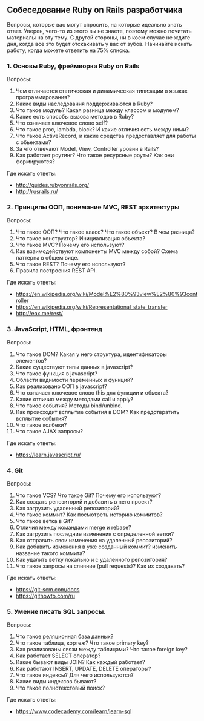 ## Собеседование Ruby on Rails разработчика

Вопросы, которые вас могут спросить, на которые идеально знать ответ. Уверен, чего-то из этого вы не знаете, поэтому можно почитать материалы на эту тему. С другой стороны, ни в коем случае не ждите дня, когда все это будет отскакивать у вас от зубов. Начинайте искать работу, когда можете ответить на 75% списка.

### 1. Основы Ruby, фреймворка Ruby on Rails

Вопросы:

 1. Чем отличается статическая и динамическая типизации в языках программирования?
 2. Какие виды наследования поддерживаются в Ruby?
 3. Что такое модуль? Какая разница между классом и модулем?
 4. Какие есть способы вызова методов в Ruby?
 5. Что означает ключевое слово self?
 6. Что такое proc, lambda, block? И какие отличия есть между ними?
 7. Что такое ActiveRecord, и какие средства предоставляет для работы с обьектами?
 8. За что отвечают Model, View, Controller уровни в Rails?
 9. Как работает роутинг? Что такое ресурсные роуты? Как они формируются?

Где искать ответы:

 * http://guides.rubyonrails.org/
 * http://rusrails.ru/


### 2. Принципы ООП, понимание MVC, REST архитектуры

Вопросы:

 1. Что такое ООП? Что такое класс? Что такое объект? В чем разница?
 2. Что такое конструктор? Инициализация объекта?
 3. Что такое MVC? Почему его используют?
 4. Как взаимодействуют компоненты MVC между собой? Схема паттерна в общем виде.
 5. Что такое REST? Почему его используют?
 6. Правила построения REST API.

Где искать ответы:

 * https://en.wikipedia.org/wiki/Model%E2%80%93view%E2%80%93controller
 * https://en.wikipedia.org/wiki/Representational_state_transfer
 * http://eax.me/rest/


### 3. JavaScript, HTML, фронтенд

Вопросы:

 1. Что такое DOM? Какая у него структура, идентификаторы элементов?
 2. Какие существуют типы данных в javascript?
 3. Что такое функция в javascript?
 4. Области видимости переменных и функций?
 5. Как реализовано ООП в javascript?
 6. Что означает ключевое слово this для функции и обьекта?
 7. Какие отличия между методами call и apply?
 8. Что такое события? Методы bind/unbind.
 9. Как происходит всплытие события в DOM? Как предотвратить всплытие события?
 10. Что такое колбеки?
 11. Что такое AJAX запросы?

Где искать ответы:

 * https://learn.javascript.ru/

### 4. Git

Вопросы:

 1. Что такое VCS? Что такое Git? Почему его используют?
 2. Как создать репозиторий и добавить в него проект?
 3. Как загрузить удаленный репозиторий?
 4. Что такое коммит? Как посмотреть историю коммитов?
 5. Что такое ветка в Git?
 6. Отличия между командами merge и rebase?
 7. Как загрузить последние изменения с определенной ветки?
 8. Как отправить свои изменения на удаленный репозиторий?
 9. Как добавить изменения в уже созданный коммит? изменить название такого коммита?
 10. Как удалить ветку локально и с удаленного репозитория?
 11. Что такое запросы на слияние (pull requests)? Как их создавать?

Где искать ответы:

 * https://git-scm.com/docs
 * https://githowto.com/ru

### 5. Умение писать SQL запросы.

Вопросы:

 1. Что такое реляционная база данных?
 2. Что такое таблица, кортеж? Что такое primary key?
 3. Как реализованы связи между таблицами? Что такое foreign key?
 4. Как работает SELECT оператор?
 5. Какие бывают виды JOIN? Как каждый работает?
 6. Как работают INSERT, UPDATE, DELETE операторы?
 7. Что такое индексы? Для чего используются?
 8. Какие виды индексов бывают?
 9. Что такое полнотекстовый поиск?

Где искать ответы:

 * https://www.codecademy.com/learn/learn-sql
